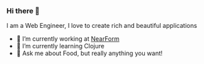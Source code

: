 ### Hi there 👋

I am a Web Engineer, I love to create rich and beautiful applications

- 🔭 I’m currently working at [NearForm]([https://www.signal-ai.com/](https://www.nearform.com))
- 🌱 I’m currently learning Clojure
- 💬 Ask me about Food, but really anything you want!

<!--
**Akallabet/Akallabet** is a ✨ _special_ ✨ repository because its `README.md` (this file) appears on your GitHub profile.

Here are some ideas to get you started:

- 🔭 I’m currently working on ...
- 🌱 I’m currently learning ...
- 👯 I’m looking to collaborate on ...
- 🤔 I’m looking for help with ...
- 💬 Ask me about ...
- 📫 How to reach me: ...
- 😄 Pronouns: ...
- ⚡ Fun fact: ...
-->

